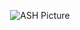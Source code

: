 <p align="center">
  <img src="https://github.com/joonyle99/ASH/assets/67359781/8c61c284-a195-4add-b488-ebe88a06bb89" alt="ASH Picture">
</p>
